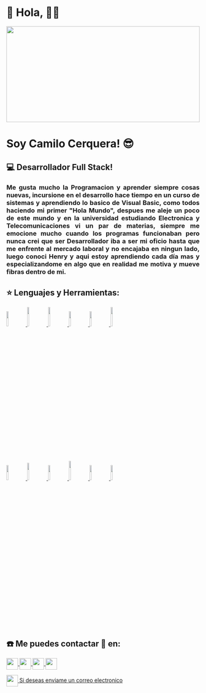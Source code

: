 # 👋 Hola, 👨‍💻

<img width="100%" height="250px"  src="https://www.intensadigital.com/storage/servicios/diseno-desarrollo-web/desarrollo-web.png">

# Soy Camilo Cerquera! 😎

## 💻 Desarrollador Full Stack!  

<h3 style='text-align: justify'> Me gusta mucho la Programacion y aprender siempre cosas nuevas, incursione en el desarrollo hace tiempo en un curso de sistemas y aprendiendo lo basico de Visual Basic, como todos haciendo mi primer "Hola Mundo", despues me aleje un poco de este mundo y en la universidad estudiando Electronica y Telecomunicaciones vi un par de materias, siempre me emocione mucho cuando los programas funcionaban pero nunca crei que ser Desarrollador iba a ser mi oficio hasta que me enfrente al mercado laboral y no encajaba en ningun lado, luego conoci Henry y aqui estoy aprendiendo cada día mas y especializandome en algo que en realidad me motiva y mueve fibras dentro de mi.
</h3>
    <!---
Keltuzad29/Keltuzad29 is a ✨ special ✨ repository because its `README.md` (this file) appears on your GitHub profile.
You can click the Preview link to take a look at your changes.
--->

## :star: Lenguajes y Herramientas:

<p>
  <a href="https://lenguajehtml.com/html/">  
  <code><img width="10%" src="https://www.vectorlogo.zone/logos/w3_html5/w3_html5-ar21.svg"></code>
  </a>
  <a href="https://lenguajecss.com/css/">
  <code><img width="10%" height="50px" src="https://1000marcas.net/wp-content/uploads/2021/02/CSS-Logo.png"></code>
  </a>  
  <a href="https://lenguajejs.com/javascript/">
  <code><img width="10%" height="50px" src="https://anthoncode.com/wp-content/uploads/2019/01/javascript-logo-png.png"></code>
  </a>

  <a href="https://git-scm.com/doc">
  <code><img width="10%" src="https://www.vectorlogo.zone/logos/git-scm/git-scm-ar21.svg"></code>
  </a>
  <a href="https://getbootstrap.com/docs/4.1/getting-started/introduction/">
<code><img width="10%" src="https://www.vectorlogo.zone/logos/getbootstrap/getbootstrap-ar21.svg"></code>
  </a>
<a href="https://docs.github.com/es">
  <code><img width="10%" height="50px" src="https://github.githubassets.com/images/modules/logos_page/Octocat.png"></code>
  </a>
  <br />
<a href="https://es.reactjs.org/docs/getting-started.html">
  <code><img width="10%" src="https://www.vectorlogo.zone/logos/reactjs/reactjs-ar21.svg"></code>
  </a>
<a href="https://es.redux.js.org/">
  <code><img width="10%" height="45" src="https://cdn.worldvectorlogo.com/logos/redux.svg"></code>
  </a>
<a href="https://nodejs.org/es/docs/">
  <code><img width="10%" src="https://www.vectorlogo.zone/logos/nodejs/nodejs-ar21.svg"></code>
  </a>
<a href="https://expressjs.com/es/">
  <code><img  width="10%" height="50px" src="https://www.sohamkamani.com/static/65137ed3c844d05124dcfdab28263c21/express-routing-logo.png"></code>
  </a>
<a href="https://www.postgresql.org/docs/">
  <code><img width="10%" src="https://www.vectorlogo.zone/logos/postgresql/postgresql-ar21.svg"></code>
  </a>
<a href="https://sequelize.org/">
  <code><img width="10%" src="https://www.vectorlogo.zone/logos/sequelizejs/sequelizejs-ar21.svg"></code>
  </a>
  <br />
</p>

&nbsp;

<h2>☎️ Me puedes contactar 📳 en: </h2>

<p>
    <a href="https://www.linkedin.com/in/camilo-cerquera/">
      <img align="center" src="https://cdn.jsdelivr.net/npm/simple-icons@3.0.1/icons/linkedin.svg" height="30" width="30" />
    </a>
    <a href="https://www.facebook.com/C.Cerquera" target="_blank" rel="noreferrer">
       <img align="center" src="https://cdn.jsdelivr.net/npm/simple-icons@3.0.1/icons/facebook.svg" height="30" width="30" />
     </a>
    <a href="https://twitter.com/CamiloACerquera?s=09">
      <img align="center" src="https://cdn.jsdelivr.net/npm/simple-icons@3.0.1/icons/twitter.svg" height="30" width="30" />
    </a>
    <a href="https://github.com/Keltuzad29">
      <img align="center" src="https://cdn.jsdelivr.net/npm/simple-icons@3.0.1/icons/github.svg" height="30" width="30" />
    </a>
<p/>

<a href="mailto:c.cerquera.123@gmail.com">
<img align="center" src="https://cdn.jsdelivr.net/npm/simple-icons@3.0.1/icons/gmail.svg" color="white" height="30" width="30" />
Si deseas enviame un correo electronico
</a>
